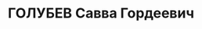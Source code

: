 ---
title: ГОЛУБЕВ Савва Гордеевич
description: "Род. в 1892, Московская губ., Клинский уезд, дер. Кузнечково, русский,\
  \ обр.: низшее, член ВКП(б). Проживал: Москва, ул. Лесная, д. 61, кв. 14. Инструктор\
  \ Центрального совета Осоавиахим. \n  Арестован 09.06.1937. Обв. в участии в к.-р.\
  \ террористической организации. Приговор: ВК ВС СССР, 07.10.1937 – ВМН. Расстрелян\
  \ 07.10.1937, г.Москва. \n  Реабилитирован ВК ВС СССР 07.12.1955"
---